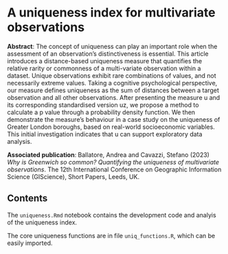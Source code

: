 # A uniqueness index for multivariate observations

**Abstract**: The concept of uniqueness can play an important role when the assessment of an observation’s distinctiveness is essential. This article introduces a distance-based uniqueness measure that quantifies the relative rarity or commonness of a multi-variate observation within a dataset. Unique observations exhibit rare combinations of values, and not necessarily extreme values. Taking a cognitive psychological perspective, our measure defines uniqueness as the sum of distances between a target observation and all other observations. After presenting the measure u and its corresponding standardised version uz, we propose a method to calculate a p value through a probability density function. We then demonstrate the measure’s behaviour in a case study on the uniqueness of Greater London boroughs, based on real-world socioeconomic variables. This initial investigation indicates that u can support exploratory data analysis.

**Associated publication**: Ballatore, Andrea and Cavazzi, Stefano (2023) _Why is Greenwich so common? Quantifying the uniqueness of multivariate observations_. The 12th International Conference on Geographic Information Science (GIScience), Short Papers, Leeds, UK.

## Contents

The `uniqueness.Rmd` notebook contains the development code and analyis of the uniqueness index.

The core uniqueness functions are in file `uniq_functions.R`, which can be easily imported.